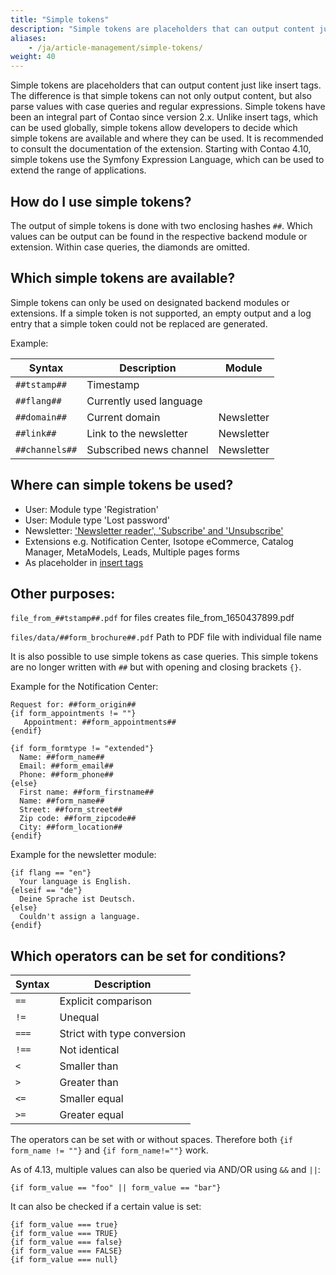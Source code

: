```yaml
---
title: "Simple tokens"
description: "Simple tokens are placeholders that can output content just like insert tags."
aliases:
    - /ja/article-management/simple-tokens/
weight: 40
---
```


Simple tokens are placeholders that can output content just like insert tags. The difference is that simple tokens can not only output content, but also parse values with case queries and regular expressions. Simple tokens have been an integral part of Contao since version 2.x. Unlike insert tags, which can be used globally, simple tokens allow developers to decide which simple tokens are available and where they can be used. It is recommended to consult the documentation of the extension. Starting with Contao 4.10, simple tokens use the Symfony Expression Language, which can be used to extend the range of applications.

## How do I use simple tokens?

The output of simple tokens is done with two enclosing hashes `##`. Which values can be output can be found in the respective backend module or extension. Within case queries, the diamonds are omitted.

## Which simple tokens are available?

Simple tokens can only be used on designated backend modules or extensions. If a simple token is not supported, an empty output and a log entry that a simple token could not be replaced are generated.

Example:

| Syntax              | Description                                               | Module                       |
| --------------------| --------------------------------------------------------- | --------------------------- |
| `##tstamp##`        | Timestamp                                                 |                             |
| `##flang##`         | Currently used language                                   |                             |
| `##domain##`        | Current domain                                            | Newsletter                  |
| `##link##`          | Link to the newsletter                                    | Newsletter                  |
| `##channels##`      | Subscribed news channel                                   | Newsletter                  |


## Where can simple tokens be used?

- User: Module type 'Registration'
- User: Module type 'Lost password'
- Newsletter: ['Newsletter reader', 'Subscribe' and 'Unsubscribe'](https://docs.contao.org/manual/en/core-extensions/newsletter/newsletter-management/#personalizing-the-newsletter)
- Extensions e.g. Notification Center, Isotope eCommerce, Catalog Manager, MetaModels, Leads, Multiple pages forms
- As placeholder in [insert tags](https://docs.contao.org/manual/en/article-management/insert-tags/#miscellaneous)


## Other purposes:

`file_from_##tstamp##.pdf` for files creates file_from_1650437899.pdf

`files/data/##form_brochure##.pdf` Path to PDF file with individual file name

It is also possible to use simple tokens as case queries. This simple tokens are no longer written with `##` but with opening and closing brackets `{}`.

Example for the Notification Center:

```
Request for: ##form_origin##
{if form_appointments != ""}
   Appointment: ##form_appointments##
{endif}

{if form_formtype != "extended"}
  Name: ##form_name##
  Email: ##form_email##
  Phone: ##form_phone##
{else}
  First name: ##form_firstname##
  Name: ##form_name##
  Street: ##form_street##
  Zip code: ##form_zipcode##
  City: ##form_location##
{endif}
```

Example for the newsletter module:

```
{if flang == "en"}
  Your language is English.
{elseif == "de"}
  Deine Sprache ist Deutsch.
{else}
  Couldn't assign a language.
{endif}
```


## Which operators can be set for conditions?

| Syntax      | Description                   |
| ----------- | ------------------------------|
| `==`        | Explicit comparison           |
| `!=`        | Unequal                       |
| `===`       | Strict with type conversion   |
| `!==`       | Not identical                 |
| `<`         | Smaller than                  |
| `>`         | Greater than                  |
| `<=`        | Smaller equal                 |
| `>=`        | Greater equal                 |

The operators can be set with or without spaces. Therefore both `{if form_name != ""}` and `{if form_name!=""}` work.

As of 4.13, multiple values can also be queried via AND/OR using `&&` and `||`:

`{if form_value == "foo" || form_value == "bar"}`

It can also be checked if a certain value is set:

```
{if form_value === true}
{if form_value === TRUE}
{if form_value === false}
{if form_value === FALSE}
{if form_value === null}
```
